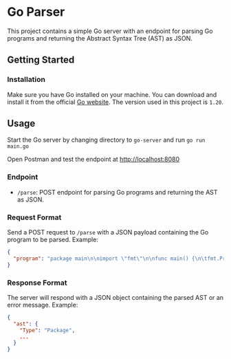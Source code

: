 # Go Parser

This project contains a simple Go server with an endpoint for parsing Go programs and returning the Abstract Syntax Tree (AST) as JSON.

## Getting Started

### Installation

Make sure you have Go installed on your machine. You can download and install it from the official [Go website](https://golang.org/dl/). The version used in this project is `1.20`.


## Usage

Start the Go server by changing directory to `go-server` and run `go run main.go`

Open Postman and test the endpoint at [http://localhost:8080](http://localhost:8080)


### Endpoint

- `/parse`: POST endpoint for parsing Go programs and returning the AST as JSON.

### Request Format

Send a POST request to `/parse` with a JSON payload containing the Go program to be parsed. Example:

```json
{
  "program": "package main\n\nimport \"fmt\"\n\nfunc main() {\n\tfmt.Println(\"Hello, World!\")\n}"
}

```

### Response Format

The server will respond with a JSON object containing the parsed AST or an error message. Example:

```json
{
  "ast": {
    "Type": "Package",
    ...
  }
}
```
